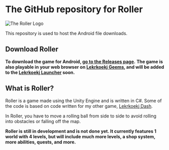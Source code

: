 # The GitHub repository for Roller

![The Roller Logo](https://lekrkoekj.github.io/images/roller-logo.png)

This repository is used to host the Android file downloads.

## Download Roller
**To download the game for Android, [go to the Releases page](https://github.com/Lekrkoekj/roller/releases).**
**The game is also playable in your web browser on [Lekrkoekj Geems](https://lekrkoekj.github.io/geems/roller), and will be added to the [Lekrkoekj Launcher](https://lekrkoekj.github.io/launcher) soon.**

 
## What is Roller?
Roller is a game made using the Unity Engine and is written in C#. Some of the code is based on code written for my other game, [Lekrkoekj Dash](https://lekrkoekj.github.io/lkd).

In Roller, you have to move a rolling ball from side to side to avoid rolling into obstacles or falling off the map.

**Roller is still in development and is not done yet. It currently features 1 world with 4 levels, but will include much more levels, a shop system, more abilities, quests, and more.**
